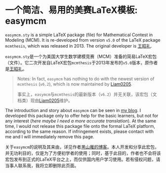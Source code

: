 # 一个简洁、易用的美赛LaTeX模板: easymcm
`easymcm.sty` is a simple LaTeX package (file) for Mathematical Contest in Modeling (MCM). It is re-developed from version `v5.0` of the LaTeX package `mcmthesis`, which was released in 2013. The original developer is [王昭礼](http://www.latexstudio.net).

`easymcm.sty`是一个为美国大学生数学建模竞赛（MCM）准备的简易LaTeX宏包（文件）。它二次开发自LaTeX宏包`mcmthesis`于2013年发布的`v5.0`版本，原作者是[王昭礼](http://www.latexstudio.net)。

> Notes: In fact, `easymcm` has nothing to do with the newest version of `mcmthesis` (`v6.2`), which is now maintained by [Liam0205](https://github.com/Liam0205/mcmthesis/releases/).
>
> 事实上，`easymcm`与`mcmthesis`的最新版本（`v6.2`）并无关联，该宏包（文档类）现由[Liam0205](https://github.com/Liam0205/mcmthesis/releases/)维护。

The introduction and story about `easymcm` can be seen in [my blog](https://www.cnblogs.com/xjtu-blacksmith/p/9737960.html). I developed this package only to offer help for the basic learners, but not for any interest (*here maybe I need a more accurate translation*). At the same time, I would not release this package file onto the formal LaTeX platform, according to the same reason. If infringement exists, please contact with me and I will immediately remove this page.

关于`easymcm`的说明及其来由，详见作者[黑山雁的博客](https://www.cnblogs.com/xjtu-blacksmith/p/9737960.html)。本人开发和分享此宏包，并无功利目的，仅是为了方便初学者的使用；同时，基于此目的，作者也不会将该宏包发布到正式的LaTeX平台之上，而仅供国内用户学习使用。若有侵权问题，请当事人联系我，我将立即删除此页面。
